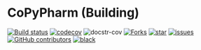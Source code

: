 CoPyPharm (Building)
====================

[![Build status](https://github.com/juniors90/CoPyPharm/actions/workflows/CI.yml/badge.svg)](https://github.com/juniors90/CoPyPharm/actions)
[![codecov](https://codecov.io/gh/juniors90/CoPyPharm/branch/main/graph/badge.svg?token=3UJWZMENVT)](https://codecov.io/gh/juniors90/CoPyPharm)
![docstr-cov](https://img.shields.io/endpoint?url=https://jsonbin.org/juniors90/CoPyPharm/badges/docstr-cov)
[![Forks](https://img.shields.io/github/forks/juniors90/CoPyPharm)](https://github.com/juniors90/CoPyPharm/stargazers)
[![star](https://img.shields.io/github/stars/juniors90/CoPyPharm?color=yellow)](https://github.com/juniors90/CoPyPharm/network/members)
[![issues](https://img.shields.io/github/issues/juniors90/CoPyPharm?color=teal)](https://github.com/juniors90/CoPyPharm/issues)
[![GitHub contributors](https://img.shields.io/github/contributors/juniors90/CoPyPharm?color=green)](https://github.com/juniors90/CoPyPharm/graphs/contributors)
[![black](https://img.shields.io/badge/code%20style-black-000000.svg)](https://github.com/psf/black)
